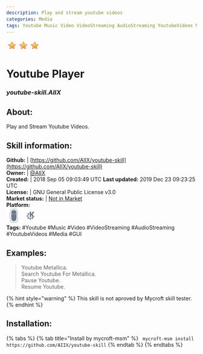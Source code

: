 ```yaml
--- 
description: Play and stream youtube videos
categories: Media   
tags: Youtube Music Video VideoStreaming AudioStreaming YoutubeVideos Media GUI   
---
```


![](../.gitbook/assets/star.png)![](../.gitbook/assets/star.png)![](../.gitbook/assets/star.png)  
# Youtube Player  
### _youtube-skill.AIIX_  
## About:  
Play and Stream Youtube Videos.

## Skill information:  
**Github:** | [https://github.com/AIIX/youtube-skill](https://github.com/AIIX/youtube-skill)  
**Owner:** | [@AIIX](https://github.com/AIIX)  
**Created:** | 2018 Sep 05 09:03:49 UTC  **Last updated:** 2019 Dec 23 09:23:25 UTC  
**License:** | GNU General Public License v3.0  
**Market status:** | [Not in Market](https://market.mycroft.ai/skill/)  
**Platform:**  
 ![](../.gitbook/assets/mark-2-icon.png)  ![](../.gitbook/assets/kde.png)   
**Tags:** \#Youtube \#Music \#Video \#VideoStreaming \#AudioStreaming \#YoutubeVideos \#Media \#GUI   
## Examples:  
> Youtube Metallica.  
> Search Youtube For Metallica.  
> Pause Youtube.  
> Resume Youtube.  
  
{% hint style="warning" %}
This skill is not aproved by Mycroft skill tester.
{% endhint %}
    
## Installation:  
{% tabs %}
{% tab title="Install by mycroft-msm" %}
``` mycroft-msm install https://github.com/AIIX/youtube-skill```
{% endtab %}
  {% endtabs %}
  